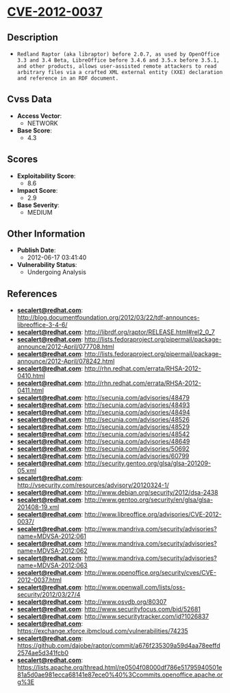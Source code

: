 
# [CVE-2012-0037](https://cve.mitre.org/cgi-bin/cvename.cgi?name=CVE-2012-0037)

## Description

- `Redland Raptor (aka libraptor) before 2.0.7, as used by OpenOffice 3.3 and 3.4 Beta, LibreOffice before 3.4.6 and 3.5.x before 3.5.1, and other products, allows user-assisted remote attackers to read arbitrary files via a crafted XML external entity (XXE) declaration and reference in an RDF document.`

## Cvss Data

- **Access Vector**:
  - NETWORK
- **Base Score**:
  - 4.3

## Scores

- **Exploitability Score**:
  - 8.6
- **Impact Score**:
  - 2.9
- **Base Severity**:
  - MEDIUM

## Other Information

- **Publish Date**:
  - 2012-06-17 03:41:40
- **Vulnerability Status**:
  - Undergoing Analysis

## References

- **secalert@redhat.com**: http://blog.documentfoundation.org/2012/03/22/tdf-announces-libreoffice-3-4-6/
- **secalert@redhat.com**: http://librdf.org/raptor/RELEASE.html#rel2_0_7
- **secalert@redhat.com**: http://lists.fedoraproject.org/pipermail/package-announce/2012-April/077708.html
- **secalert@redhat.com**: http://lists.fedoraproject.org/pipermail/package-announce/2012-April/078242.html
- **secalert@redhat.com**: http://rhn.redhat.com/errata/RHSA-2012-0410.html
- **secalert@redhat.com**: http://rhn.redhat.com/errata/RHSA-2012-0411.html
- **secalert@redhat.com**: http://secunia.com/advisories/48479
- **secalert@redhat.com**: http://secunia.com/advisories/48493
- **secalert@redhat.com**: http://secunia.com/advisories/48494
- **secalert@redhat.com**: http://secunia.com/advisories/48526
- **secalert@redhat.com**: http://secunia.com/advisories/48529
- **secalert@redhat.com**: http://secunia.com/advisories/48542
- **secalert@redhat.com**: http://secunia.com/advisories/48649
- **secalert@redhat.com**: http://secunia.com/advisories/50692
- **secalert@redhat.com**: http://secunia.com/advisories/60799
- **secalert@redhat.com**: http://security.gentoo.org/glsa/glsa-201209-05.xml
- **secalert@redhat.com**: http://vsecurity.com/resources/advisory/20120324-1/
- **secalert@redhat.com**: http://www.debian.org/security/2012/dsa-2438
- **secalert@redhat.com**: http://www.gentoo.org/security/en/glsa/glsa-201408-19.xml
- **secalert@redhat.com**: http://www.libreoffice.org/advisories/CVE-2012-0037/
- **secalert@redhat.com**: http://www.mandriva.com/security/advisories?name=MDVSA-2012:061
- **secalert@redhat.com**: http://www.mandriva.com/security/advisories?name=MDVSA-2012:062
- **secalert@redhat.com**: http://www.mandriva.com/security/advisories?name=MDVSA-2012:063
- **secalert@redhat.com**: http://www.openoffice.org/security/cves/CVE-2012-0037.html
- **secalert@redhat.com**: http://www.openwall.com/lists/oss-security/2012/03/27/4
- **secalert@redhat.com**: http://www.osvdb.org/80307
- **secalert@redhat.com**: http://www.securityfocus.com/bid/52681
- **secalert@redhat.com**: http://www.securitytracker.com/id?1026837
- **secalert@redhat.com**: https://exchange.xforce.ibmcloud.com/vulnerabilities/74235
- **secalert@redhat.com**: https://github.com/dajobe/raptor/commit/a676f235309a59d4aa78eeffd2574ae5d341fcb0
- **secalert@redhat.com**: https://lists.apache.org/thread.html/re0504f08000df786e51795940501e81a5d0ae981ecca68141e87ece0%40%3Ccommits.openoffice.apache.org%3E
